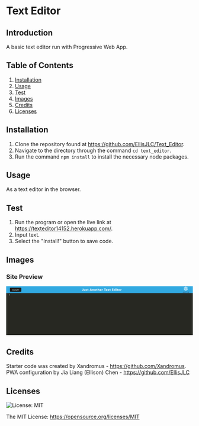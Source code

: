 # Text Editor

## Introduction

A basic text editor run with Progressive Web App.

## Table of Contents 
1. [Installation](#installation)
2. [Usage](#usage)
3. [Test](#test)
4. [Images](#images)
5. [Credits](#credits)
6. [Licenses](#licenses)

## Installation 

1. Clone the repository found at https://github.com/EllisJLC/Text_Editor. 
2. Navigate to the directory through the command `cd text_editor`. 
3. Run the command `npm install` to install the necessary node packages.

## Usage

As a text editor in the browser.

## Test

1. Run the program or open the live link at https://texteditor14152.herokuapp.com/. 
2. Input text. 
3. Select the "Install!" button to save code.

## Images

### Site Preview

![Website preview](./assets/Preview.png)

## Credits

Starter code was created by Xandromus - https://github.com/Xandromus. 
PWA configuration by Jia Liang (Ellison) Chen - https://github.com/EllisJLC

## Licenses 
![License: MIT](https://img.shields.io/badge/License-MIT-yellow.svg)

The MIT License: https://opensource.org/licenses/MIT